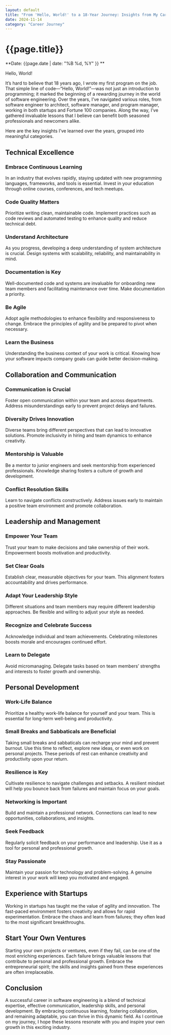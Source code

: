 ```yaml
---
layout: default
title: "From 'Hello, World!' to a 18-Year Journey: Insights from My Career"
date: 2024-11-14
category: "Career Journey"
---
```



# {{page.title}}

**Date: {{page.date | date: "%B %d, %Y" }} **

Hello, World! 

It’s hard to believe that 18 years ago, I wrote my first program on the job. That simple line of code—“Hello, World!”—was not just an introduction to programming; it marked the beginning of a rewarding journey in the world of software engineering. Over the years, I’ve navigated various roles, from software engineer to architect, software manager, and program manager, working in both startups and Fortune 100 companies. Along the way, I’ve gathered invaluable lessons that I believe can benefit both seasoned professionals and newcomers alike.

Here are the key insights I’ve learned over the years, grouped into meaningful categories.

## Technical Excellence

### Embrace Continuous Learning
In an industry that evolves rapidly, staying updated with new programming languages, frameworks, and tools is essential. Invest in your education through online courses, conferences, and tech meetups.

### Code Quality Matters
Prioritize writing clean, maintainable code. Implement practices such as code reviews and automated testing to enhance quality and reduce technical debt.

### Understand Architecture
As you progress, developing a deep understanding of system architecture is crucial. Design systems with scalability, reliability, and maintainability in mind.

### Documentation is Key
Well-documented code and systems are invaluable for onboarding new team members and facilitating maintenance over time. Make documentation a priority.

### Be Agile
Adopt agile methodologies to enhance flexibility and responsiveness to change. Embrace the principles of agility and be prepared to pivot when necessary.

### Learn the Business
Understanding the business context of your work is critical. Knowing how your software impacts company goals can guide better decision-making.

## Collaboration and Communication

### Communication is Crucial
Foster open communication within your team and across departments. Address misunderstandings early to prevent project delays and failures.

### Diversity Drives Innovation
Diverse teams bring different perspectives that can lead to innovative solutions. Promote inclusivity in hiring and team dynamics to enhance creativity.

### Mentorship is Valuable
Be a mentor to junior engineers and seek mentorship from experienced professionals. Knowledge sharing fosters a culture of growth and development.

### Conflict Resolution Skills
Learn to navigate conflicts constructively. Address issues early to maintain a positive team environment and promote collaboration.

## Leadership and Management

### Empower Your Team
Trust your team to make decisions and take ownership of their work. Empowerment boosts motivation and productivity.

### Set Clear Goals
Establish clear, measurable objectives for your team. This alignment fosters accountability and drives performance.

### Adapt Your Leadership Style
Different situations and team members may require different leadership approaches. Be flexible and willing to adjust your style as needed.

### Recognize and Celebrate Success
Acknowledge individual and team achievements. Celebrating milestones boosts morale and encourages continued effort.

### Learn to Delegate
Avoid micromanaging. Delegate tasks based on team members’ strengths and interests to foster growth and ownership.

## Personal Development

### Work-Life Balance
Prioritize a healthy work-life balance for yourself and your team. This is essential for long-term well-being and productivity.

### Small Breaks and Sabbaticals are Beneficial
Taking small breaks and sabbaticals can recharge your mind and prevent burnout. Use this time to reflect, explore new ideas, or even work on personal projects. These periods of rest can enhance creativity and productivity upon your return.

### Resilience is Key
Cultivate resilience to navigate challenges and setbacks. A resilient mindset will help you bounce back from failures and maintain focus on your goals.

### Networking is Important
Build and maintain a professional network. Connections can lead to new opportunities, collaborations, and insights.

### Seek Feedback
Regularly solicit feedback on your performance and leadership. Use it as a tool for personal and professional growth.

### Stay Passionate
Maintain your passion for technology and problem-solving. A genuine interest in your work will keep you motivated and engaged.

## Experience with Startups
Working in startups has taught me the value of agility and innovation. The fast-paced environment fosters creativity and allows for rapid experimentation. Embrace the chaos and learn from failures; they often lead to the most significant breakthroughs.

## Start Your Own Ventures
Starting your own projects or ventures, even if they fail, can be one of the most enriching experiences. Each failure brings valuable lessons that contribute to personal and professional growth. Embrace the entrepreneurial spirit; the skills and insights gained from these experiences are often irreplaceable.

## Conclusion

A successful career in software engineering is a blend of technical expertise, effective communication, leadership skills, and personal development. By embracing continuous learning, fostering collaboration, and remaining adaptable, you can thrive in this dynamic field. As I continue on my journey, I hope these lessons resonate with you and inspire your own growth in this exciting industry.
